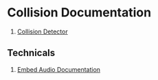# Collision Documentation

1. [Collision Detector](Collision_Detector.md)

## Technicals

1. [Embed Audio Documentation](Embed_Audio_Doc.md)
